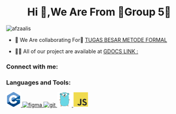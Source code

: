 
<h1 align="center">Hi 👋,We Are From 👑Group 5👑</h1>
<p align="left"> <img src="https://komarev.com/ghpvc/?username=afzaalis&label=Profile%20views&color=0e75b6&style=flat" alt="afzaalis" /> </p>

- 👯 We Are collaborating For🔭 [TUGAS BESAR METODE FORMAL](https://docs.google.com/document/d/1t_SD1uZPEPZY6fkky4distyd7mn9DCyfD5Ds_oKqMOs/edit?usp=sharing)

- 👨‍💻 All of our project are available at [GDOCS LINK :](https://docs.google.com/document/d/1t_SD1uZPEPZY6fkky4distyd7mn9DCyfD5Ds_oKqMOs/edit?usp=sharing)

<h3 align="left">Connect with me:</h3>
<p align="left">
</p>

<h3 align="left">Languages and Tools:</h3>
<p align="left"> <a href="https://www.w3schools.com/cpp/" target="_blank" rel="noreferrer"> <img src="https://raw.githubusercontent.com/devicons/devicon/master/icons/cplusplus/cplusplus-original.svg" alt="cplusplus" width="40" height="40"/> </a> <a href="https://www.figma.com/" target="_blank" rel="noreferrer"> <img src="https://www.vectorlogo.zone/logos/figma/figma-icon.svg" alt="figma" width="40" height="40"/> </a> <a href="https://git-scm.com/" target="_blank" rel="noreferrer"> <img src="https://www.vectorlogo.zone/logos/git-scm/git-scm-icon.svg" alt="git" width="40" height="40"/> </a> <a href="https://golang.org" target="_blank" rel="noreferrer"> <img src="https://raw.githubusercontent.com/devicons/devicon/master/icons/go/go-original.svg" alt="go" width="40" height="40"/> </a> <a href="https://developer.mozilla.org/en-US/docs/Web/JavaScript" target="_blank" rel="noreferrer"> <img src="https://raw.githubusercontent.com/devicons/devicon/master/icons/javascript/javascript-original.svg" alt="javascript" width="40" height="40"/> </a> </p>


